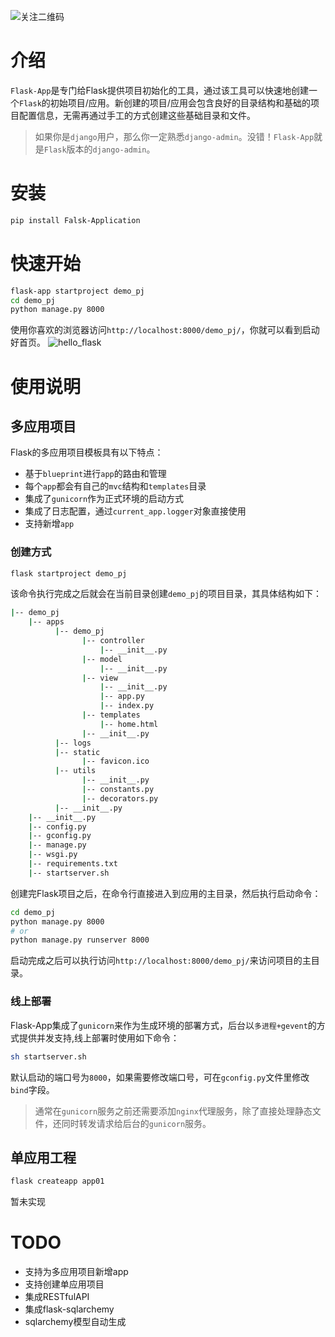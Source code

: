 ![关注二维码](https://www.testqa.cn/static/banner.png)

# 介绍
`Flask-App`是专门给Flask提供项目初始化的工具，通过该工具可以快速地创建一个`Flask`的初始项目/应用。新创建的项目/应用会包含良好的目录结构和基础的项目配置信息，无需再通过手工的方式创建这些基础目录和文件。

> 如果你是`django`用户，那么你一定熟悉`django-admin`。没错！`Flask-App`就是`Flask`版本的`django-admin`。

# 安装
```bash
pip install Falsk-Application 
```

# 快速开始
```bash
flask-app startproject demo_pj
cd demo_pj
python manage.py 8000
```
使用你喜欢的浏览器访问`http://localhost:8000/demo_pj/`，你就可以看到启动好首页。
![hello_flask](https://www.testqa.cn/static/hello_flask.png)

# 使用说明
## 多应用项目
Flask的多应用项目模板具有以下特点：
- 基于`blueprint`进行`app`的路由和管理
- 每个`app`都会有自己的`mvc`结构和`templates`目录
- 集成了`gunicorn`作为正式环境的启动方式
- 集成了日志配置，通过`current_app.logger`对象直接使用
- 支持新增`app`

### 创建方式
```bash
flask startproject demo_pj
```
该命令执行完成之后就会在当前目录创建`demo_pj`的项目目录，其具体结构如下：
```bash
|-- demo_pj
    |-- apps
          |-- demo_pj
                |-- controller
                    |-- __init__.py
                |-- model
                    |-- __init__.py
                |-- view
                    |-- __init__.py
                    |-- app.py
                    |-- index.py
                |-- templates
                    |-- home.html
                |-- __init__.py
          |-- logs
          |-- static
                |-- favicon.ico
          |-- utils
                |-- __init__.py
                |-- constants.py
                |-- decorators.py
          |-- __init__.py
    |-- __init__.py
    |-- config.py
    |-- gconfig.py
    |-- manage.py
    |-- wsgi.py
    |-- requirements.txt
    |-- startserver.sh
```
创建完Flask项目之后，在命令行直接进入到应用的主目录，然后执行启动命令：
```bash
cd demo_pj
python manage.py 8000
# or
python manage.py runserver 8000
```
启动完成之后可以执行访问`http://localhost:8000/demo_pj/`来访问项目的主目录。

### 线上部署
Flask-App集成了`gunicorn`来作为生成环境的部署方式，后台以`多进程+gevent`的方式提供并发支持,线上部署时使用如下命令：
```bash
sh startserver.sh
```
默认启动的端口号为`8000`，如果需要修改端口号，可在`gconfig.py`文件里修改`bind`字段。

> 通常在`gunicorn`服务之前还需要添加`nginx`代理服务，除了直接处理静态文件，还同时转发请求给后台的`gunicorn`服务。

## 单应用工程
```bash
flask createapp app01
```
暂未实现

# TODO
- 支持为多应用项目新增app
- 支持创建单应用项目
- 集成RESTfulAPI
- 集成flask-sqlarchemy
- sqlarchemy模型自动生成
